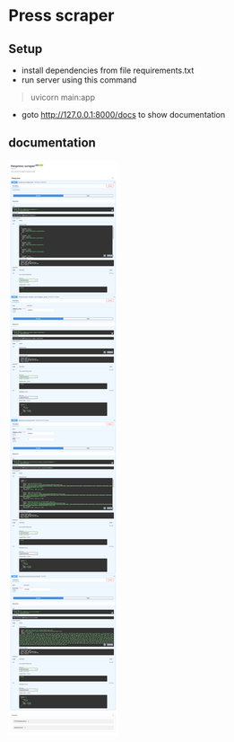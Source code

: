 # Press scraper

## Setup
- install dependencies from file requirements.txt
- run server using this command
> uvicorn main:app
- goto http://127.0.0.1:8000/docs to show documentation

## documentation
![](./imges/ws-endpoints.png)